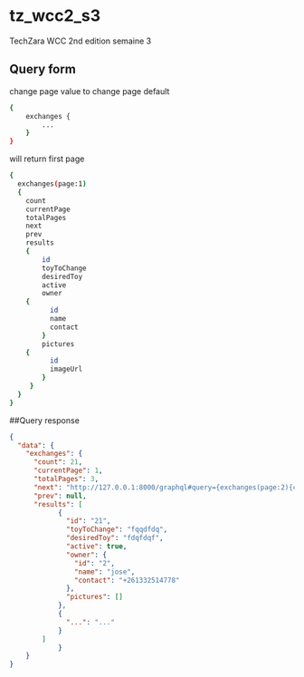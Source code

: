 # tz_wcc2_s3
TechZara WCC 2nd edition semaine 3

## Query form
change page value to change page 
default 
```sh
{
    exchanges {
        ...
    }
}
```
will return first page
```sh
{
  exchanges(page:1) 
  {
    count
    currentPage
    totalPages
    next
    prev
    results 
    {
        id
        toyToChange
        desiredToy
        active
        owner 
	{
          id
          name
          contact
        }
    	pictures
	{
          id
          imageUrl
        }
     }
  }
}
```
##Query response
```json
{
  "data": {
    "exchanges": {
      "count": 21,
      "currentPage": 1,
      "totalPages": 3,
      "next": "http://127.0.0.1:8000/graphql#query={exchanges(page:2){count currentPage totalPages next prev results{id toyToChange desiredToy active owner{id name contact} pictures{id imageUrl}}}}",
      "prev": null,
      "results": [
			{
			  "id": "21",
			  "toyToChange": "fqqdfdq",
			  "desiredToy": "fdqfdqf",
			  "active": true,
			  "owner": {
			    "id": "2",
			    "name": "jose",
			    "contact": "+261332514778"
			  },
			  "pictures": []
			},
			{
			  "...": "..."
			}
		]
    		}
  	}
}
```
